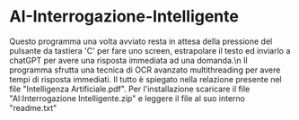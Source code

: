# AI-Interrogazione-Intelligente

Questo programma una volta avviato resta in attesa della pressione del pulsante da tastiera 'C' per fare uno screen, estrapolare il testo ed inviarlo a chatGPT per avere una risposta immediata ad una domanda.\n
Il programma sfrutta una tecnica di OCR avanzato multithreading per avere tempi di risposta immediati.
Il tutto è spiegato nella relazione presente nel file "Intelligenza Artificiale.pdf".
Per l'installazione scaricare il file "AI:Interrogazione Intelligente.zip" e leggere il file al suo interno "readme.txt"
